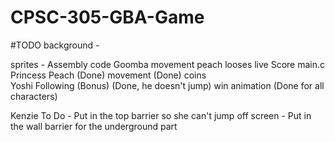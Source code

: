 # CPSC-305-GBA-Game

#TODO 
background - 

sprites - 
Assembly code
    Goomba movement
        peach looses live
    Score
main.c
    Princess Peach (Done)
        movement (Done)
        coins   
        Yoshi Following (Bonus) (Done, he doesn't jump)
        win animation (Done for all characters)

Kenzie To Do
    - Put in the top barrier so she can't jump off screen
    - Put in the wall barrier for the underground part
        
